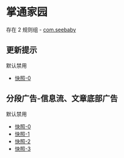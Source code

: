 # 掌通家园

存在 2 规则组 - [com.seebaby](/src/apps/com.seebaby.ts)

## 更新提示

默认禁用

- [快照-0](https://i.gkd.li/import/12705351)

## 分段广告-信息流、文章底部广告

默认禁用

- [快照-0](https://i.gkd.li/import/12705353)
- [快照-1](https://i.gkd.li/import/12705363)
- [快照-2](https://i.gkd.li/import/12705372)
- [快照-3](https://i.gkd.li/import/12705358)
